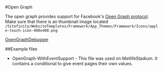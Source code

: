 #Open Graph

The open graph provides support for Facebook's [Open Graph protocol](url=http://ogp.me/). Make sure that there is an thumbnail image located `/Sitefinity/WebsiteTemplates/Framework/App_Themes/Framework/Icons/apple-touch-icon-400x400.png`

[OpenGraphDebugger](https://developers.facebook.com/tools/debug/)

##Example files
 - OpenGraph-WithEventSupport - This file was used on MetlifeStadium. It contains a conditional to give event pages their own values.